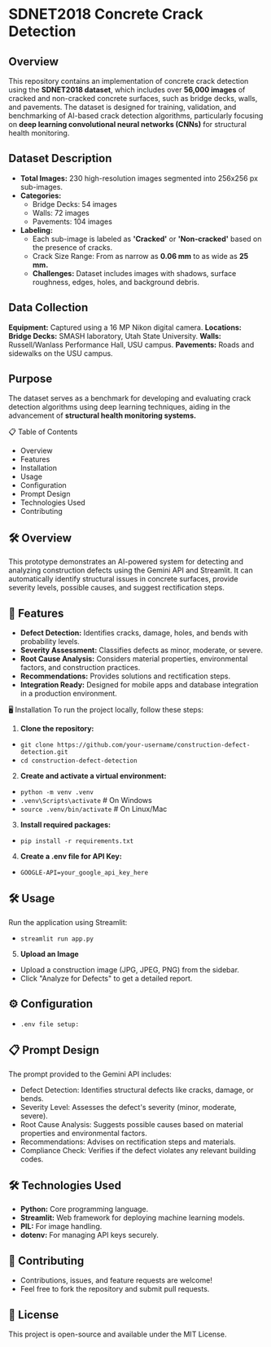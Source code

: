 # SDNET2018 Concrete Crack Detection
## Overview
This repository contains an implementation of concrete crack detection using the **SDNET2018 dataset**, which includes over **56,000 images** of cracked and non-cracked concrete surfaces, such as bridge decks, walls, and pavements. The dataset is designed for training, validation, and benchmarking of AI-based crack detection algorithms, particularly focusing on **deep learning convolutional neural networks (CNNs)** for structural health monitoring.

## Dataset Description
- **Total Images:** 230 high-resolution images segmented into 256x256 px sub-images.
- **Categories:**
    * Bridge Decks: 54 images
    * Walls: 72 images
    * Pavements: 104 images
- **Labeling:**
  * Each sub-image is labeled as **'Cracked'** or **'Non-cracked'** based on the presence of cracks.
  * Crack Size Range: From as narrow as **0.06 mm** to as wide as **25 mm.**
  * **Challenges:** Dataset includes images with shadows, surface roughness, edges, holes, and background debris.

## Data Collection
**Equipment:** Captured using a 16 MP Nikon digital camera.
**Locations:**
**Bridge Decks:** SMASH laboratory, Utah State University.
**Walls:** Russell/Wanlass Performance Hall, USU campus.
**Pavements:** Roads and sidewalks on the USU campus.

## Purpose
The dataset serves as a benchmark for developing and evaluating crack detection algorithms using deep learning techniques, aiding in the advancement of **structural health monitoring systems.**

📋 Table of Contents
* Overview
* Features
* Installation
* Usage
* Configuration
* Prompt Design
* Technologies Used
* Contributing

## 🛠️ Overview
This prototype demonstrates an AI-powered system for detecting and analyzing construction defects using the Gemini API and Streamlit. It can automatically identify structural issues in concrete surfaces, provide severity levels, possible causes, and suggest rectification steps.

## 🚀 Features
* **Defect Detection:** Identifies cracks, damage, holes, and bends with probability levels.
* **Severity Assessment:** Classifies defects as minor, moderate, or severe.
* **Root Cause Analysis:** Considers material properties, environmental factors, and construction practices.
* **Recommendations:** Provides solutions and rectification steps.
* **Integration Ready:** Designed for mobile apps and database integration in a production environment.

🖥️ Installation
To run the project locally, follow these steps:

1. **Clone the repository:**

- `git clone https://github.com/your-username/construction-defect-detection.git`
- `cd construction-defect-detection`

2. **Create and activate a virtual environment:**
- `python -m venv .venv`
- `.venv\Scripts\activate`  # On Windows
- `source .venv/bin/activate`  # On Linux/Mac

3. **Install required packages:**
- `pip install -r requirements.txt`

4. **Create a .env file for API Key:**
- `GOOGLE-API=your_google_api_key_here`

## 🛠️ Usage
Run the application using Streamlit:
- `streamlit run app.py`

5. **Upload an Image**
- Upload a construction image (JPG, JPEG, PNG) from the sidebar.
- Click "Analyze for Defects" to get a detailed report.

## ⚙️ Configuration
- `.env file setup:`

## 📋 Prompt Design
The prompt provided to the Gemini API includes:

- Defect Detection: Identifies structural defects like cracks, damage, or bends.
- Severity Level: Assesses the defect's severity (minor, moderate, severe).
- Root Cause Analysis: Suggests possible causes based on material properties and environmental factors.
- Recommendations: Advises on rectification steps and materials.
- Compliance Check: Verifies if the defect violates any relevant building codes.

## 🛠️ Technologies Used
- **Python:** Core programming language.
- **Streamlit:** Web framework for deploying machine learning models.
- **PIL:** For image handling.
- **dotenv:** For managing API keys securely.

## 🤝 Contributing
- Contributions, issues, and feature requests are welcome!
- Feel free to fork the repository and submit pull requests.

## 📜 License

This project is open-source and available under the MIT License.







